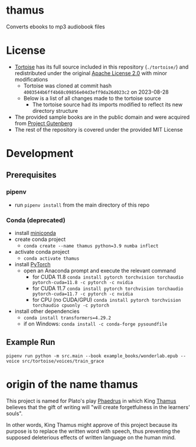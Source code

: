 # thamus
Converts ebooks to mp3 audiobook files

# License

- [Tortoise](https://github.com/neonbjb/tortoise-tts/tree/main) has its full source included in this repository (`./tortoise/`) and redistributed under the original [Apache License 2.0](./tortoise/LICENSE) with minor modifications
    - Tortoise was cloned at commit hash `4003544b6ff4b68c09856e04d3eff9da26d023c2` on 2023-08-28
    - Below is a list of all changes made to the tortoise source
        - The tortoise source had its imports modified to reflect its new directory structure
- The provided sample books are in the public domain and were acquired from [Project Gutenberg](https://www.gutenberg.org/)
- The rest of the repository is covered under the provided MIT License

# Development

## Prerequisites

### pipenv

- run `pipenv install` from the main directory of this repo

### Conda (deprecated)

- install [miniconda](https://docs.conda.io/en/latest/miniconda.html)
- create conda project
    - `conda create --name thamus python=3.9 numba inflect`
- activate conda project
    - `conda activate thamus`
- install [PyTorch](https://pytorch.org/get-started/locally/)
    - open an Anaconda prompt and execute the relevant command
        - for CUDA 11.8 `conda install pytorch torchvision torchaudio pytorch-cuda=11.8 -c pytorch -c nvidia`
        - for CUDA 11.7 `conda install pytorch torchvision torchaudio pytorch-cuda=11.7 -c pytorch -c nvidia`
        - for CPU (no CUDA/GPU) `conda install pytorch torchvision torchaudio cpuonly -c pytorch`
- install other dependencies
    - `conda install transformers=4.29.2`
    - if on Windows: `conda install -c conda-forge pysoundfile`

## Example Run

`pipenv run python -m src.main --book example_books/wonderlab.epub --voice src/tortoise/voices/train_grace`

# origin of the name thamus

This project is named for Plato's play [Phaedrus](http://classics.mit.edu/Plato/phaedrus.html) in which King [Thamus](https://en.wikipedia.org/wiki/Thamus_(mythical_King_of_Egypt)) believes that the gift of writing will "will create forgetfulness in the learners' souls".

In other words, King Thamus might approve of this project because its purpose is to replace the written word with speech, thus preventing the supposed deleterious effects of written language on the human mind.
